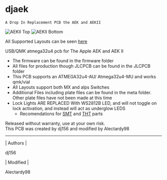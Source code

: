 # djaek 
    A Drop In Replacement PCB the AEK and AEKII

![AEKII Top](https://github.com/Alectardy98/pcb_AEK/assets/61422584/6901551b-6dea-4db8-ae5b-87c2ecb2bdcf)
![AEKII Bottom](https://github.com/Alectardy98/pcb_AEK/assets/61422584/c058aae2-dc0f-4508-8da1-449f1f9d6675)



All Supported Layouts can be seen [here](http://www.keyboard-layout-editor.com/#/gists/c7bd3d0e6c43f816d1fdc86e6fad2cfd)


USB/QMK atmega32u4 pcb for The Apple AEK and AEK II

- The firmware can be found in the firmware folder
- All files for production though JLCPCB can be found in the JLCPCB folder
- This PCB supports an ATMEGA32u4-AU/ Atmega32u4-MU and works qmk/vial
- All Layouts support both MX and alps Switches
- Additional Files including plate files can be found in the meta folder. Other plate files have not been made at this time
- Lock Lights ARE REPLACED With WS2812B LED, and will not toggle on lock activation, and instead will act as underglow LEDS
  - Recomendations for [SMT](https://www.lcsc.com/product-detail/Light-Emitting-Diodes-LED_Worldsemi-WS2812B-B-W_C2761795.html) and [THT](https://soldered.com/product/rgb-led-diode-ws2812b-f8-tht/) parts

Released without warranty, use at your own risk.  
This PCB was created by dj156 and modified by Alectardy98

---
| Authors | 

dj156

| Modified |

Alectardy98
